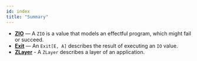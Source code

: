 ```yaml
---
id: index
title: "Summary"
---
```


- **[ZIO](io.md)** — A `ZIO` is a value that models an effectful program, which might fail or succeed.
- **[Exit](exit.md)** — An `Exit[E, A]` describes the result of executing an `IO` value.
- **[ZLayer](zlayer.md)** - A `ZLayer` describes a layer of an application.